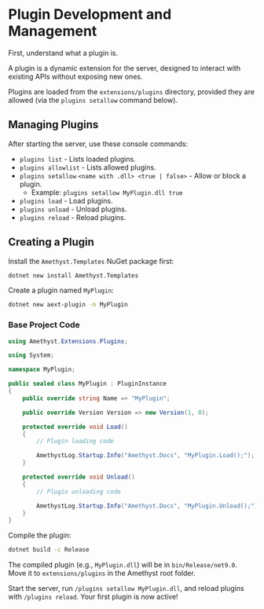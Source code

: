 # Plugin Development and Management

First, understand what a plugin is.

A plugin is a dynamic extension for the server, designed to interact with existing APIs without exposing new ones.

Plugins are loaded from the `extensions/plugins` directory, provided they are allowed (via the `plugins setallow` command below).

## Managing Plugins

After starting the server, use these console commands:

- `plugins list` - Lists loaded plugins.
- `plugins allowlist` - Lists allowed plugins.
- `plugins setallow` `<name with .dll> <true | false>` - Allow or block a plugin.
  - Example: `plugins setallow MyPlugin.dll true`
- `plugins load` - Load plugins.
- `plugins unload` - Unload plugins.
- `plugins reload` - Reload plugins.

## Creating a Plugin
Install the `Amethyst.Templates` NuGet package first:
```bash
dotnet new install Amethyst.Templates
```

Create a plugin named `MyPlugin`:
```bash
dotnet new aext-plugin -n MyPlugin
```

### Base Project Code
```cs
using Amethyst.Extensions.Plugins;

using System;

namespace MyPlugin;

public sealed class MyPlugin : PluginInstance
{
    public override string Name => "MyPlugin";

    public override Version Version => new Version(1, 0);

    protected override void Load()
    {
        // Plugin loading code

        AmethystLog.Startup.Info("Amethyst.Docs", "MyPlugin.Load();");
    }

    protected override void Unload()
    {
        // Plugin unloading code

        AmethystLog.Startup.Info("Amethyst.Docs", "MyPlugin.Unload();");
    }
}
```

Compile the plugin:
```bash
dotnet build -c Release
```

The compiled plugin (e.g., `MyPlugin.dll`) will be in `bin/Release/net9.0`. Move it to `extensions/plugins` in the Amethyst root folder.

Start the server, run `/plugins setallow MyPlugin.dll`, and reload plugins with `/plugins reload`. Your first plugin is now active!